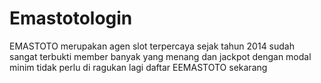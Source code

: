 # Emastotologin
EMASTOTO merupakan agen slot terpercaya sejak tahun 2014 sudah sangat terbukti member banyak yang menang dan jackpot dengan modal minim tidak perlu di ragukan lagi daftar EEMASTOTO sekarang
